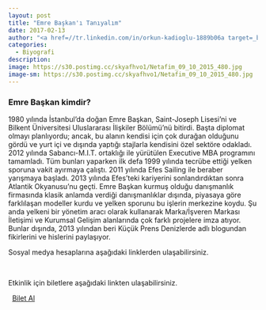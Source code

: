 ```yaml
---
layout: post
title: "Emre Başkan'ı Tanıyalım"
date: 2017-02-13
author: "<a href=//tr.linkedin.com/in/orkun-kadioglu-1889b06a target=_blank>Orkun Kadıoğlu</a>"
categories:
  - Biyografi
description:
image: https://s30.postimg.cc/skyafhvo1/Netafim_09_10_2015_480.jpg
image-sm: https://s30.postimg.cc/skyafhvo1/Netafim_09_10_2015_480.jpg
---
```

### Emre Başkan kimdir?

1980 yılında İstanbul’da doğan Emre Başkan, Saint-Joseph Lisesi’ni ve Bilkent Üniversitesi Uluslararası İlişkiler Bölümü’nü bitirdi. Başta diplomat olmayı planlıyordu; ancak, bu alanın kendisi için çok durağan olduğunu gördü ve yurt içi ve dışında yaptığı stajlarla kendisini özel sektöre odakladı. 2012 yılında Sabancı-M.I.T. ortaklığı ile yürütülen Executive MBA programını tamamladı. Tüm bunları yaparken ilk defa 1999 yılında tecrübe ettiği yelken sporuna vakit ayırmaya çalıştı. 2011 yılında Efes Sailing ile beraber yarışmaya başladı. 2013 yılında Efes’teki kariyerini sonlandırdıktan sonra Atlantik Okyanusu’nu geçti. Emre Başkan kurmuş olduğu danışmanlık firmasında klasik anlamda verdiği danışmanlıklar dışında, piyasaya göre farklılaşan modeller kurdu ve yelken sporunu bu işlerin merkezine koydu. Şu anda yelkeni bir yönetim aracı olarak kullanarak Marka/İşveren Markası İletişimi ve Kurumsal Gelişim alanlarında çok farklı projelere imza atıyor. Bunlar dışında, 2013 yılından beri Küçük Prens Denizlerde adlı blogundan fikirlerini ve hislerini paylaşıyor.


Sosyal medya hesaplarına aşağıdaki linklerden ulaşabilirsiniz.

<a class="fa fa-lg fa-twitter"
href="https://twitter.com/le_petitprincee" target="_blank" ></a>
&nbsp;
<a class="fa fa-lg fa-instagram"
href="https://www.instagram.com/le_petitprincee/" target="_blank" ></a>
&nbsp;
<a class="fa fa-lg fa-linkedin"
href="https://www.linkedin.com/in/emre-baskan-2708374/" target="_blank" ></a>

Etkinlik için biletlere aşağıdaki linkten ulaşabilirsiniz.

<i class="fa fa-lg fa-ticket" aria-hidden="true"></i>&nbsp; [Bilet Al](https://www.biletino.com/event/eventdetail/3262)
